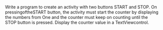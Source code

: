 Write a program to create an activity with two buttons START and STOP. On pressingoftheSTART button, the activity must start the counter by displaying the numbers from One and the counter must keep on counting until the STOP button is pressed. Display the counter value in a TextViewcontrol.
